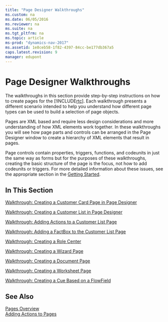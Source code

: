 ```yaml
---
title: "Page Designer Walkthroughs"
ms.custom: na
ms.date: 06/05/2016
ms.reviewer: na
ms.suite: na
ms.tgt_pltfrm: na
ms.topic: article
ms-prod: "dynamics-nav-2017"
ms.assetid: 1e8ceb58-1f82-4397-84cc-be177db367a5
caps.latest.revision: 9
manager: edupont
---
```

# Page Designer Walkthroughs
The walkthroughs in this section provide step\-by\-step instructions on how to create pages for the [!INCLUDE[rtc](includes/rtc_md.md)]. Each walkthrough presents a different scenario intended to help you understand how different page types can be used to build a selection of page objects.  
  
 Pages are XML based and require less design considerations and more understanding of how XML elements work together. In these walkthroughs you will see how page parts and controls can be arranged in the Page Designer window to create a hierarchy of XML elements that result in pages.  
  
 Page controls contain properties, triggers, functions, and codeunits in just the same way as forms but for the purposes of these walkthroughs, creating the basic structure of the page is the focus, not how to add codeunits or triggers. For more detailed information about these issues, see the appropriate section in the [Getting Started](Getting-Started.md).  
  
## In This Section  
 [Walkthrough: Creating a Customer Card Page in Page Designer](Walkthrough:%20Creating%20a%20Customer%20Card%20Page%20in%20Page%20Designer.md)  
  
 [Walkthrough: Creating a Customer List in Page Designer](Walkthrough:%20Creating%20a%20Customer%20List%20in%20Page%20Designer.md)  
  
 [Walkthrough: Adding Actions to a Customer List Page](Walkthrough:%20Adding%20Actions%20to%20a%20Customer%20List%20Page.md)  
  
 [Walkthrough: Adding a FactBox to the Customer List Page](Walkthrough:%20Adding%20a%20FactBox%20to%20the%20Customer%20List%20Page.md)  
  
 [Walkthrough: Creating a Role Center](Walkthrough:%20Creating%20a%20Role%20Center.md)  
  
 [Walkthrough: Creating a Wizard Page](Walkthrough:%20Creating%20a%20Wizard%20Page.md)  
  
 [Walkthrough: Creating a Document Page](Walkthrough:%20Creating%20a%20Document%20Page.md)  
  
 [Walkthrough: Creating a Worksheet Page](Walkthrough:%20Creating%20a%20Worksheet%20Page.md)  
  
 [Walkthrough: Creating a Cue Based on a FlowField](Walkthrough:%20Creating%20a%20Cue%20Based%20on%20a%20FlowField.md)  
  
## See Also  
 [Pages Overview](Pages-Overview.md)   
 [Adding Actions to Pages](Adding-Actions-to-Pages.md)